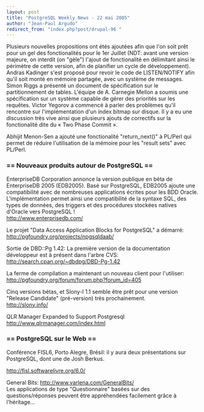 ```yaml
---
layout: post
title: "PostgreSQL Weekly News - 22 mai 2005"
author: "Jean-Paul Argudo"
redirect_from: "index.php?post/drupal-96 "
---
```




Plusieurs nouvelles propositions ont étés ajoutées afin que l'on soit prêt pour un gel des fonctionalités pour le 1er Juillet (NDT: avant une version majeure, on interdit (on "gèle") l'ajout de fonctionalité en délimitant ainsi le périmètre de cette version, afin de planifier un cycle de développement). Andras Kadinger s'est proposé pour revoir le code de LISTEN/NOTIFY afin qu'il soit monté en mémoire partagée, avec un système de messages. Simon Riggs a présenté un document de spécification sur le partitionnement de tables. L'équipe de A. Carnegie Mellon a soumis une spécification sur un système capable de gérer des priorités sur les requêtes. Victor Yegorov a commencé à parler des problèmes qu'il rencontre sur l'implémentation d'un index bitmap sur disque. Il y a eu une discussion très vive ainsi que plusieurs ajouts de correctifs sur la fonctionalité dite du « Two Phase Commit ».

<p>

Abhijit Menon-Sen a ajouté une fonctionalité "return_next()" à PL/Perl qui permet de réduire l'utilisation de la mémoire pour les "result sets" avec PL/Perl.</p>

<h3>== Nouveaux produits autour de PostgreSQL ==</h3>

<p>

EnterpriseDB Corporation annonce la version publique en béta de EnterpriseDB 2005 (EDB2005). Basé sur PostgreSQL, EDB2005 ajoute une compatibilité avec de nombreuses applications écrites pour les BDD Oracle. L'implémentation permet ainsi une compatibilité de la syntaxe SQL, des types de données, des triggers et des procédures stockées natives d'Oracle vers PostgreSQL&nbsp;!<br /><a href="http://www.enterprisedb.com/">http://www.enterprisedb.com/</a></p>

<p>Le projet "Data Access Application Blocks for PostgreSQL" a démarré:<br /><a href="http://pgfoundry.org/projects/npgsqldaab/">http://pgfoundry.org/projects/npgsqldaab/</a></p>

<p>Sortie de DBD::Pg 1.42: La première version de la documentation développeur est à présent dans l'arbre CVS:<br /><a href="http://search.cpan.org/%7Edbdpg/DBD-Pg-1.42"> http://search.cpan.org/~dbdpg/DBD-Pg-1.42</a></p>

<p>La ferme de compilation a maintenant un nouveau client pour l'utiliser:<br /><a href="http://pgfoundry.org/forum/forum.php?forum_id=405">http://pgfoundry.org/forum/forum.php?forum_id=405</a></p>

<p>Cinq versions bétas, et Slony-I 1.1 semble être prêt pour une version "Release Candidate" (pré-version) très prochainement.<br /><a href="http://slony.info/">http://slony.info/</a></p>

<p>QLR Manager Expanded to Support Postgresql<br /><a href="http://www.qlrmanager.com/index.html"> http://www.qlrmanager.com/index.html</a></p>

<h3>== PostgreSQL sur le Web ==</h3>

<p>

Conférence FISL6, Porto Alegre, Brésil: il y aura deux présentations sur PostgreSQL, dont une de Josh Berkus.<br /><a href="http://fisl.softwarelivre.org/6.0/">

http://fisl.softwarelivre.org/6.0/</a></p>

<p>General Bits: <a href="http://www.varlena.com/GeneralBits/">http://www.varlena.com/GeneralBits/</a><br />Les applications de type "Questionnaire" basées sur des questions/réponses peuvent être appréhendées facilement grâce à l'héritage...</p>